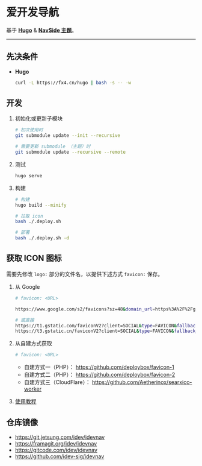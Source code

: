# 爱开发导航

基于 [**Hugo**](https://gohugo.io/) & [**NavSide 主题**](https://github.com/idev-sig/navside)。   

---

## 先决条件
- **Hugo**
  ```bash
  curl -L https://fx4.cn/hugo | bash -s -- -w
  ```

## 开发

1. 初始化或更新子模块

    ```sh
    # 初次使用时
    git submodule update --init --recursive

    # 需要更新 submodule （主题）时
    git submodule update --recursive --remote
    ```

2. 测试

    ```sh
    hugo serve
    ```

4. 构建
    ```sh
    # 构建
    hugo build --minify

    # 拉取 icon
    bash ./.deploy.sh

    # 部署
    bash ./.deploy.sh -d
    ```

## 获取 ICON 图标

需要先修改 `logo:` 部分的文件名，以提供下述方式 `favicon:` 保存。

1. 从 Google
   ```sh
   # favicon: <URL>

   https://www.google.com/s2/favicons?sz=48&domain_url=https%3A%2F%2Fgitcode.com

   # 或直接
   https://t1.gstatic.com/faviconV2?client=SOCIAL&type=FAVICON&fallback_opts=TYPE,SIZE,URL&url=https://gitcode.com&size=48
   https://t3.gstatic.cn/faviconV2?client=SOCIAL&type=FAVICON&fallback_opts=TYPE,SIZE,URL&url=https://gitcode.com&size=48

2. 从自建方式获取
    ```sh
    # favicon: <URL>
    ```
    - 自建方式一（PHP）： <https://github.com/deploybox/favicon-1>
    - 自建方式二（PHP）： <https://github.com/deploybox/favicon-2>
    - 自建方式三（CloudFlare）： <https://github.com/Aetherinox/searxico-worker>

3. [使用教程](https://git.jetsung.com/idev/idevnav/-/wikis/%E4%BD%BF%E7%94%A8%E6%95%99%E7%A8%8B)

## 仓库镜像

- https://git.jetsung.com/idev/idevnav
- https://framagit.org/idev/idevnav
- https://gitcode.com/idev/idevnav
- https://github.com/idev-sig/idevnav
